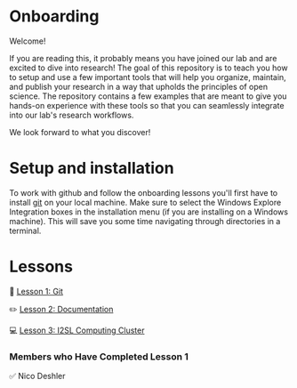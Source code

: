 # Onboarding

Welcome! 

If you are reading this, it probably means you have joined our lab and are excited to dive into research!
The goal of this repository is to teach you how to setup and use a few important tools that will help you organize, maintain, and publish your research in a way that upholds the principles of open science. The repository contains a few examples that are meant to give you hands-on experience with these tools so that you can seamlessly integrate into our lab's research workflows. 

We look forward to what you discover!


# Setup and installation

To work with github and follow the onboarding lessons you'll first have to install [git](https://git-scm.com/downloads) on your local machine. Make sure to select the Windows Explore Integration boxes in the installation menu (if you are installing on a Windows machine). This will save you some time navigating through directories in a terminal.

# Lessons

🚀 [Lesson 1: Git](https://github.com/I2SL/Onboarding/wiki/Lesson-1:-Git)

✏️ [Lesson 2: Documentation](https://github.com/I2SL/Onboarding/wiki/Lesson-2:-Documentation)

💻 [Lesson 3: I2SL Computing Cluster](https://github.com/I2SL/Onboarding/wiki/Lesson-3:-I2SL-Computing-Cluster)

### Members who Have Completed Lesson 1

✅ Nico Deshler 
